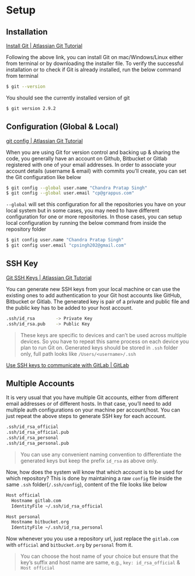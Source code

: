 # Setup

## **Installation**

[Install Git | Atlassian Git Tutorial](https://www.atlassian.com/git/tutorials/install-git)

Following the above link, you can install Git on mac/Windows/Linux either from terminal or by downloading the installer
file. To verify the successful installation or to check if Git is already installed, run the below command from terminal

```bash
$ git --version
```

You should see the currently installed version of git

```bash
$ git version 2.9.2
```

## **Configuration (Global & Local)**

[git config | Atlassian Git Tutorial](https://www.atlassian.com/git/tutorials/setting-up-a-repository/git-config)

When you are using Git for version control and backing up & sharing the code, you generally have an account on Github,
Bitbucket or Gitlab registered with one of your email addresses. In order to associate your account details (username &
email) with commits you’ll create, you can set the Git configuration like below

```bash
$ git config --global user.name "Chandra Pratap Singh"
$ git config --global user.email "cp@grappus.com"
```

`--global` will set this configuration for all the repositories you have on your local system but in some cases, you may
need to have different configuration for one or more repositories. In those cases, you can setup local configuration by
running the below command from inside the repository folder

```bash
$ git config user.name "Chandra Pratap Singh"
$ git config user.email "cpsingh202@gmail.com"
```

## **SSH Key**

[Git SSH Keys | Atlassian Git Tutorial](https://www.atlassian.com/git/tutorials/git-ssh)

You can generate new SSH keys from your local machine or can use the existing ones to add authentication to your Git
host accounts like GitHub, Bitbucket or Gitlab. The generated key is pair of a private and public file and the public
key has to be added to your host account.

```bash
.ssh/id_rsa        -> Private Key
.ssh/id_rsa.pub    -> Public Key
```

> These keys are specific to devices and can’t be used across multiple devices. So you have to repeat this same process on each device you plan to run Git on. Generated keys should be stored in `.ssh` folder only, full path looks like `/Users/<username>/.ssh`
>

[Use SSH keys to communicate with GitLab | GitLab](https://docs.gitlab.com/ee/ssh/)

## **Multiple Accounts**

It is very usual that you have multiple Git accounts, either from different email addresses or of different hosts. In
that case, you’ll need to add multiple auth configurations on your machine per account/host. You can just repeat the
above steps to generate SSH key for each account.

```bash
.ssh/id_rsa_official
.ssh/id_rsa_official.pub
.ssh/id_rsa_personal
.ssh/id_rsa_personal.pub
```

> You can use any convenient naming convention to differentiate the generated keys but keep the prefix `id_rsa` as above only.
>

Now, how does the system will know that which account is to be used for which repository? This is done by maintaining a
raw `config` file inside the same `.ssh` folder(`/.ssh/config`), content of the file looks like below

```bash
Host official
  Hostname gitlab.com
  IdentityFile ~/.ssh/id_rsa_official

Host personal
  Hostname bitbucket.org
  IdentityFile ~/.ssh/id_rsa_personal
```

Now whenever you you use a repository url, just replace the `gitlab.com` with `official` and `bitbucket.org`
by `personal` from it.

> You can choose the host name of your choice but ensure that the key’s suffix and host name are same, e.g., `key: id_rsa_official` & `Host official`
>